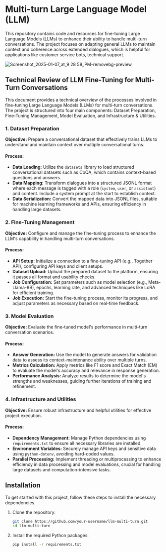 # Multi-turn Large Language Model (LLM)

This repository contains code and resources for fine-tuning Large Language Models (LLMs) to enhance their ability to handle multi-turn conversations. The project focuses on adapting general LLMs to maintain context and coherence across extended dialogues, which is helpful for applications like customer service bots, technical support.

![Screenshot_2025-01-07_at_9 28 58_PM-removebg-preview](https://github.com/user-attachments/assets/b8ad42d4-eb3c-4176-a58e-ef9941ac6b30)

## Technical Review of LLM Fine-Tuning for Multi-Turn Conversations

This document provides a technical overview of the processes involved in fine-tuning Large Language Models (LLMs) for multi-turn conversations. The project is structured into four main components: Dataset Preparation, Fine-Tuning Management, Model Evaluation, and Infrastructure & Utilities.

### 1. Dataset Preparation

**Objective:** Prepare a conversational dataset that effectively trains LLMs to understand and maintain context over multiple conversational turns.

#### Process:

- **Data Loading:** Utilize the `datasets` library to load structured conversational datasets such as CoQA, which contains context-based questions and answers.
- **Data Mapping:** Transform dialogues into a structured JSONL format where each message is tagged with a role (`system`, `user`, or `assistant`) and content. Include a system prompt at the start to establish context.
- **Data Serialization:** Convert the mapped data into JSONL files, suitable for machine learning frameworks and APIs, ensuring efficiency in handling large datasets.

### 2. Fine-Tuning Management

**Objective:** Configure and manage the fine-tuning process to enhance the LLM's capability in handling multi-turn conversations.

#### Process:

- **API Setup:** Initialize a connection to a fine-tuning API (e.g., Together API), configuring API keys and client setups.
- **Dataset Upload:** Upload the prepared dataset to the platform, ensuring it passes all format and usability checks.
- **Job Configuration:** Set parameters such as model selection (e.g., Meta-Llama-8B), epochs, learning rate, and advanced techniques like LoRA for efficient training.
- **Job Execution:** Start the fine-tuning process, monitor its progress, and adjust parameters as necessary based on real-time feedback.

### 3. Model Evaluation

**Objective:** Evaluate the fine-tuned model's performance in multi-turn conversation scenarios.

#### Process:

- **Answer Generation:** Use the model to generate answers for validation data to assess its context-maintenance ability over multiple turns.
- **Metrics Calculation:** Apply metrics like F1 score and Exact Match (EM) to evaluate the model's accuracy and relevance in response generation.
- **Performance Analysis:** Analyze results to determine the model's strengths and weaknesses, guiding further iterations of training and refinement.

### 4. Infrastructure and Utilities

**Objective:** Ensure robust infrastructure and helpful utilities for effective project execution.

#### Process:

- **Dependency Management:** Manage Python dependencies using `requirements.txt` to ensure all necessary libraries are installed.
- **Environment Variables:** Securely manage API keys and sensitive data using `python-dotenv`, avoiding hard-coded values.
- **Parallel Processing:** Implement threading or multiprocessing to enhance efficiency in data processing and model evaluations, crucial for handling large datasets and computation-intensive tasks.

## Installation

To get started with this project, follow these steps to install the necessary dependencies.

1. Clone the repository:

    ```bash
    git clone https://github.com/your-username/llm-multi-turn.git
    cd llm-multi-turn
    ```

2. Install the required Python packages:

    ```bash
    pip install -r requirements.txt
    ```
